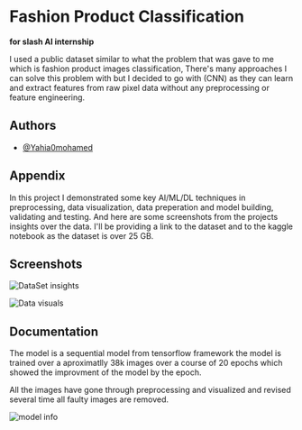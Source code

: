 # Fashion Product Classification 
**for slash AI internship**

I used a public dataset similar to what the problem that was gave to me which is fashion product images classification, There's many approaches I can solve this problem with but I decided to go with (CNN) as they can learn and extract features from raw pixel data without any preprocessing or feature engineering.

## Authors

- [@Yahia0mohamed](https://github.com/Yahia0mohamed)

## Appendix

In this project I demonstrated some key AI/ML/DL techniques in preprocessing, data visualization, data preperation and model building, validating and testing.
And here are some screenshots from the projects insights over the data. I'll be providing a link to the dataset and to the kaggle notebook as the dataset is over 25 GB.

## Screenshots

![DataSet insights](https://drive.google.com/file/d/1sx3EaKROx1dv9gof4wjTKUUBlLdIkAdB/view?usp=drive_link)

![Data visuals](https://drive.google.com/file/d/1Da8ToiTFFIYz1HbQFa1cqopJbjH_iugi/view?usp=drive_link)

## Documentation

The model is a sequential model from tensorflow framework the model is trained over a aproximatlly 38k images over a course of 20 epochs which showed the improvment of the model by the epoch.

All the images have gone through preprocessing and visualized and revised several time all faulty images are removed.

![model info](https://drive.google.com/file/d/1BX7jFbO066-lILTc8KN2rduqV2ldSSPL/view?usp=drive_link)
